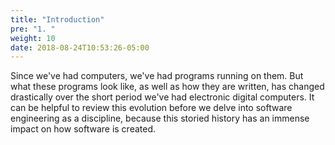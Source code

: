 ```yaml
---
title: "Introduction"
pre: "1. "
weight: 10
date: 2018-08-24T10:53:26-05:00
---
```


Since we've had computers, we've had programs running on them.  But what these programs look like, as well as how they are written, has changed drastically over the short period we've had electronic digital computers. It can be helpful to review this evolution before we delve into software engineering as a discipline, because this storied history has an immense impact on how software is created.